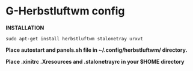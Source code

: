 # G-Herbstluftwm config

**INSTALLATION**

    sudo apt-get install herbstluftwm stalonetray urxvt 

**Place autostart and panels.sh file in ~/.config/herbstluftwm/ directory.**

**Place .xinitrc .Xresources and .stalonetrayrc in your $HOME directory**
